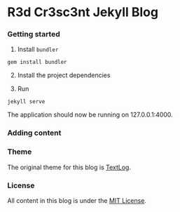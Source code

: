 # R3d Cr3sc3nt Jekyll Blog

### Getting started

1. Install `bundler`
```
gem install bundler
```

2. Install the project dependencies

3. Run
```
jekyll serve
```

The application should now be running on 127.0.0.1:4000.

### Adding content

### Theme
The original theme for this blog is [TextLog](https://github.com/heiswayi/textlog).

### License
All content in this blog is under the [MIT License](LICENSE.md).
